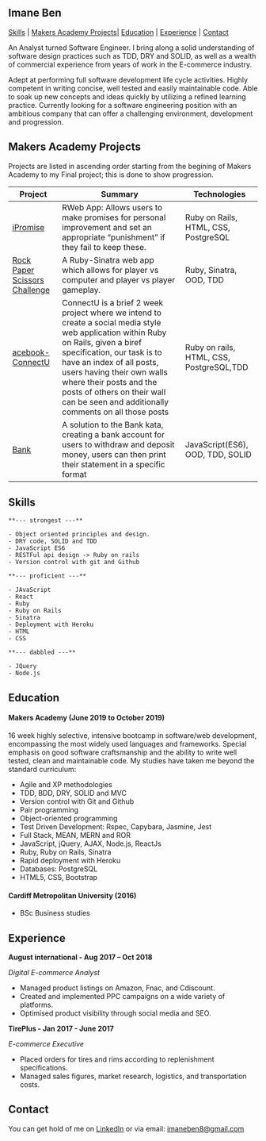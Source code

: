 ## Imane Ben

[Skills](#skills) | [Makers Academy Projects](#makers_projects)| [Education](#education) | [Experience](#experience) | [Contact](#contact)

An Analyst turned Software Engineer. I bring along a solid understanding of software design practices such as TDD, DRY and SOLID, as well as a wealth of commercial experience from years of work in the E-commerce industry.


Adept at performing full software development life cycle activities. Highly competent in writing concise, well tested and easily maintainable code. Able to soak up new concepts and ideas quickly by utilizing a refined learning practice. Currently looking for a software engineering position with an ambitious company that can offer a challenging environment, development and  progression.

## <a name="makers_projects">Makers Academy Projects</a>

Projects are listed in ascending order starting from the begining of Makers Academy to my Final project; this is done to show progression.

| Project | Summary | Technologies |
 |----------|----------|----------|
| [iPromise](https://github.com/monmon8/iPromise) | RWeb App: Allows users to make promises for personal improvement and set an appropriate “punishment” if they fail to keep these. | Ruby on Rails, HTML, CSS, PostgreSQL |
| [Rock Paper Scissors Challenge](https://github.com/monmon8/rps-challenge) | A Ruby-Sinatra web app which allows for player vs computer and player vs player gameplay. | Ruby, Sinatra, OOD, TDD|
[acebook-ConnectU](https://github.com/monmon8/acebook-ConnectU) | ConnectU is a brief 2 week project where we intend to create a social media style web application within Ruby on Rails, given a biref specification, our task is to have an index of all posts, users having their own walls where their posts and the posts of others on their wall can be seen and additionally comments on all those posts | Ruby on rails, HTML, CSS, PostgreSQL,TDD |
| [Bank](https://github.com/monmon8/bank-tech-test) | A solution to the Bank kata, creating a bank account for users to withdraw and deposit money, users can then print their statement in a specific format | JavaScript(ES6), OOD, TDD, SOLID |


## <a name="skills"> Skills </a>

	**--- strongest ---**

	- Object oriented principles and design.
	- DRY code, SOLID and TDD
	- JavaScript ES6
	- RESTFul api design -> Ruby on rails 
	- Version control with git and Github
       
	**--- proficient ---**
  
	- JAvaScript
	- React
	- Ruby
	- Ruby on Rails 
	- Sinatra
	- Deployment with Heroku
	- HTML
	- CSS

	**--- dabbled ---**

	- JQuery
	- Node.js

## <a name="education"> Education </a>

#### Makers Academy (June 2019 to October 2019)

16 week highly selective, intensive bootcamp in software/web development, encompassing the most widely used languages and frameworks. Special emphasis on good software craftsmanship and the ability to write well tested, clean and maintainable code. My studies have taken me beyond the standard curriculum:  

- Agile and XP methodologies
- TDD, BDD, DRY, SOLID and MVC
- Version control with Git and Github
- Pair programming
- Object­-oriented programming
- Test Driven Development: Rspec, Capybara, Jasmine, Jest
- Full Stack, MEAN, MERN and ROR
- JavaScript, jQuery, AJAX, Node.js, ReactJs
- Ruby, Ruby on Rails, Sinatra
- Rapid deployment with Heroku
- Databases: PostgreSQL
- HTML5, CSS, Bootstrap

#### Cardiff Metropolitan University (2016)

- BSc Business studies


## <a name="experience"> Experience </a>

**August international - Aug 2017 – Oct 2018**

*Digital E-commerce Analyst*

- Managed product listings on Amazon, Fnac, and Cdiscount.
- Created and implemented PPC campaigns on a wide variety of platforms.
- Optimised product visibility through social media and SEO.


**TirePlus - Jan 2017 - June 2017** 

*E-commerce Executive*

- Placed orders for tires and rims according to replenishment specifications.
- Managed sales figures, market research, logistics, and transportation costs.


## <a name="contact"> Contact  </a>
You can get hold of me on [LinkedIn]( linkedin.com/in/imane-ben-89820a9a) or via email: imaneben8@gmail.com
